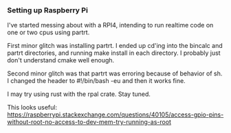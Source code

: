 ### Setting up Raspberry Pi

I've started messing about with a RPI4, intending to run realtime code on one or two cpus using partrt.

First minor glitch was installing partrt.  I ended up cd'ing into the bincalc and partrt directories, and running make install in each directory.  I probably just don't understand cmake well enough.

Second minor glitch was that partrt was erroring because of behavior of sh.  I changed the header to #!/bin/bash -eu and then it works fine.

I may try using rust with the rpal crate.  Stay tuned.

This looks useful: https://raspberrypi.stackexchange.com/questions/40105/access-gpio-pins-without-root-no-access-to-dev-mem-try-running-as-root
